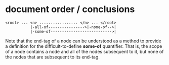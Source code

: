 
# document order / conclusions

```
<root> ... <n> ................. </n> ... </root>
           |-all-of---------------->|-none-of-->|
           |-some-of--------------------------->|
```

Note that the end-tag of a node can be understood as a method to provide a
definition for the difficult-to-define **some-of** quantifier. That is, the
scope of a node contains a node and all of the nodes subsequent to it, but
none of the nodes that are subsequent to its end-tag.
